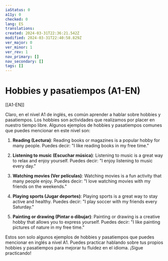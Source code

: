 ```yaml
---
iaStatus: 0
a11y: 0
checked: 0
lang: ES
translations: 
created: 2024-03-31T22:36:21.542Z
modified: 2024-03-31T22:40:58.829Z
ver_major: 0
ver_minor: 1
ver_rev: 1
nav_primary: []
nav_secondary: []
tags: []
---
```

# Hobbies y pasatiempos (A1-EN)

[[A1-EN]]

Claro, en el nivel A1 de inglés, es común aprender a hablar sobre hobbies y pasatiempos. Los hobbies son actividades que realizamos por placer en nuestro tiempo libre. Algunos ejemplos de hobbies y pasatiempos comunes que puedes mencionar en este nivel son:

1. **Reading (Lectura)**: Reading books or magazines is a popular hobby for many people. Puedes decir: "I like reading books in my free time."

2. **Listening to music (Escuchar música)**: Listening to music is a great way to relax and enjoy yourself. Puedes decir: "I enjoy listening to music every day."

3. **Watching movies (Ver películas)**: Watching movies is a fun activity that many people enjoy. Puedes decir: "I love watching movies with my friends on the weekends."

4. **Playing sports (Jugar deportes)**: Playing sports is a great way to stay active and healthy. Puedes decir: "I play soccer with my friends every Saturday."

5. **Painting or drawing (Pintar o dibujar)**: Painting or drawing is a creative hobby that allows you to express yourself. Puedes decir: "I like painting pictures of nature in my free time."

Estos son solo algunos ejemplos de hobbies y pasatiempos que puedes mencionar en inglés a nivel A1. Puedes practicar hablando sobre tus propios hobbies y pasatiempos para mejorar tu fluidez en el idioma. ¡Sigue practicando!
